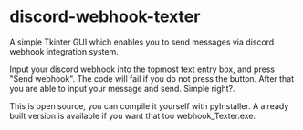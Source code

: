 # discord-webhook-texter
A simple Tkinter GUI which enables you to send messages via discord webhook integration system.

Input your discord webhook into the topmost text entry box, and press "Send webhook". The code will fail if you do not press the button.
After that you are able to input your message and send. Simple right?. 

This is open source, you can compile it yourself with pyInstaller. A already built version is available if you want that too webhook_Texter.exe.

